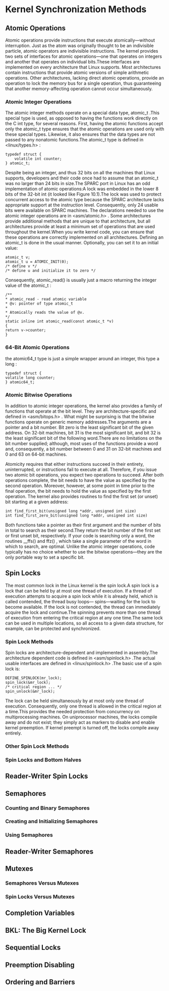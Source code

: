 # Kernel Synchronization Methods

## Atomic Operations

Atomic operations provide instructions that execute atomically—without interruption. Just as the atom was originally thought to be an indivisible particle, atomic operators are indivisible instructions.
The kernel provides two sets of interfaces for atomic operations—one that operates on integers and another that operates on individual bits.These interfaces are implemented on every architecture that Linux supports. Most architectures contain instructions that provide atomic versions of simple arithmetic operations. Other architectures, lacking direct atomic operations, provide an operation to lock the memory bus for a single operation, thus guaranteeing that another memory-affecting operation cannot occur simultaneously.

### Atomic Integer Operations
The atomic integer methods operate on a special data type, atomic_t .This special type is used, as opposed to having the functions work directly on the C int type, for several reasons. First, having the atomic functions accept only the atomic_t type ensures that the atomic operations are used only with these special types. Likewise, it also ensures that the data types are not passed to any nonatomic functions.The atomic_t type is defined in <linux/types.h> :
```
typedef struct {
    volatile int counter;
} atomic_t;
```
Despite being an integer, and thus 32 bits on all the machines that Linux supports, developers and their code once had to assume that an atomic_t was no larger than 24 bits in size.The SPARC port in Linux has an odd implementation of atomic operations:A lock was embedded in the lower 8 bits of the 32-bit int (it looked like Figure 10.1).The lock was used to protect concurrent access to the atomic type because the SPARC architecture lacks appropriate support at the instruction level. Consequently, only 24 usable bits were available on SPARC machines.
The declarations needed to use the atomic integer operations are in <asm/atomic.h> . Some architectures provide additional methods that are unique to that architecture, but all architectures provide at least a minimum set of operations that are used throughout the kernel.When you write kernel code, you can ensure that these operations are correctly implemented on all architectures. Defining an atomic_t is done in the usual manner. Optionally, you can set it to an initial value:
```
atomic_t v;
atomic_t u = ATOMIC_INIT(0);
/* define v */
/* define u and initialize it to zero */
```
Consequently, atomic_read() is usually just a macro returning the integer value of the atomic_t :
```
/**
* atomic_read - read atomic variable
* @v: pointer of type atomic_t
*
* Atomically reads the value of @v.
*/
static inline int atomic_read(const atomic_t *v)
{
return v->counter;
}
```
### 64-Bit Atomic Operations
the atomic64_t type is just a simple wrapper around an integer, this type a long :
```
typedef struct {
volatile long counter;
} atomic64_t;
```

### Atomic Bitwise Operations
In addition to atomic integer operations, the kernel also provides a family of functions that operate at the bit level. They are architecture-specific and defined in <asm/bitops.h> .
What might be surprising is that the bitwise functions operate on generic memory addresses.The arguments are a pointer and a bit number. Bit zero is the least significant bit of the given address. On 32-bit machines, bit 31 is the most significant bit, and bit 32 is the least significant bit of the following word.There are no limitations on the bit number supplied; although, most uses of the functions provide a word and, consequently, a bit number between 0 and 31 on 32-bit machines and 0 and 63 on 64-bit machines.

Atomicity requires that either instructions succeed in their entirety, uninterrupted, or instructions fail to execute at all. Therefore, if you issue two atomic bit operations, you expect two operations to succeed. After both operations complete, the bit needs to have the value as specified by the second operation. Moreover, however, at some point in time prior to the final operation, the bit needs to hold the value as specified by the first operation.
The kernel also provides routines to find the first set (or unset) bit starting at a given address:
```
int find_first_bit(unsigned long *addr, unsigned int size)
int find_first_zero_bit(unsigned long *addr, unsigned int size)
```
Both functions take a pointer as their first argument and the number of bits in total to search as their second.They return the bit number of the first set or first unset bit, respectively. If your code is searching only a word, the routines __ffs() and ffz() , which take a single parameter of the word in which to search, are optimal. 
Unlike the atomic integer operations, code typically has no choice whether to use the bitwise operations—they are the only portable way to set a specific bit.

## Spin Locks
The most common lock in the Linux kernel is the spin lock.A spin lock is a lock that can be held by at most one thread of execution. If a thread of execution attempts to acquire a spin lock while it is already held, which is called contended, the thread busy loops— spins—waiting for the lock to become available. If the lock is not contended, the thread can immediately acquire the lock and continue.The spinning prevents more than one thread of execution from entering the critical region at any one time.The same lock can be used in multiple locations, so all access to a given data structure, for example, can be protected and synchronized.
### Spin Lock Methods
Spin locks are architecture-dependent and implemented in assembly.The architecture dependent code is defined in <asm/spinlock.h> .The actual usable interfaces are defined in <linux/spinlock.h> .The basic use of a spin lock is:
```
DEFINE_SPINLOCK(mr_lock);
spin_lock(&mr_lock);
/* critical region ... */
spin_unlock(&mr_lock);
```
The lock can be held simultaneously by at most only one thread of execution. Consequently, only one thread is allowed in the critical region at a time.This provides the needed protection from concurrency on multiprocessing machines. On uniprocessor machines, the locks compile away and do not exist; they simply act as markers to disable and enable kernel preemption. If kernel preempt is turned off, the locks compile away entirely.


### Other Spin Lock Methods

### Spin Locks and Bottom Halves

## Reader-Writer Spin Locks

## Semaphores

### Counting and Binary Semaphores

### Creating and Initializing Semaphores
 
### Using Semaphores

## Reader-Writer Semaphores

## Mutexes

### Semaphores Versus Mutexes

### Spin Locks Versus Mutexes

## Completion Variables

## BKL: The Big Kernel Lock

## Sequential Locks

## Preemption Disabling

## Ordering and Barriers
